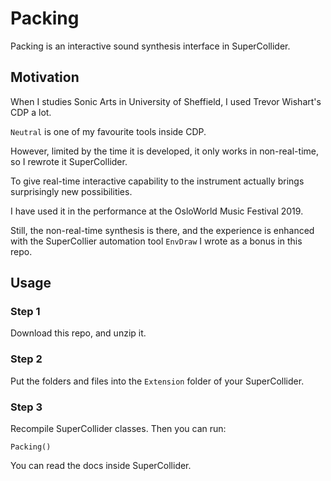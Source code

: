 # Packing

Packing is an interactive sound synthesis interface in SuperCollider.

## Motivation

When I studies Sonic Arts in University of Sheffield, I used Trevor Wishart's CDP a lot.

`Neutral` is one of my favourite tools inside CDP.

However, limited by the time it is developed, it only works in non-real-time, so I rewrote it SuperCollider.

To give real-time interactive capability to the instrument actually brings surprisingly new possibilities.

I have used it in the performance at the OsloWorld Music Festival 2019.

Still, the non-real-time synthesis is there, and the experience is enhanced with the SuperCollier automation tool `EnvDraw` I wrote as a bonus in this repo.

## Usage

### Step 1
Download this repo, and unzip it.

### Step 2
Put the folders and files into the `Extension` folder of your SuperCollider.

### Step 3
Recompile SuperCollider classes.
Then you can run:
```
Packing()
```
You can read the docs inside SuperCollider.
